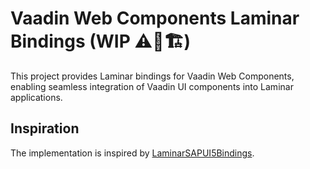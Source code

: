 
# Vaadin Web Components Laminar Bindings (WIP ⚠️🚧🏗️)

This project provides Laminar bindings for Vaadin Web Components, enabling seamless integration of Vaadin UI components into Laminar applications.

## Inspiration

The implementation is inspired by [LaminarSAPUI5Bindings](https://github.com/sherpal/LaminarSAPUI5Bindings).
